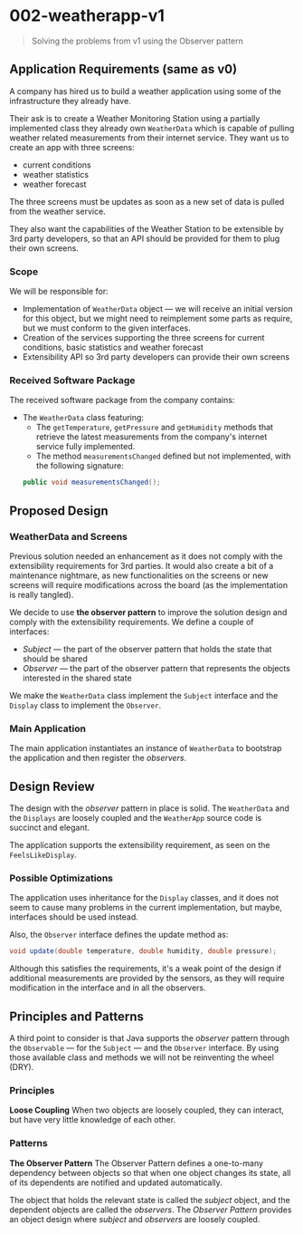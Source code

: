 # 002-weatherapp-v1
> Solving the problems from v1 using the Observer pattern

## Application Requirements (same as v0)
A company has hired us to build a weather application using some of the infrastructure they already have.

Their ask is to create a Weather Monitoring Station using a partially implemented class they already own `WeatherData` which is capable of pulling weather related measurements from their internet service.
They want us to create an app with three screens:
+ current conditions
+ weather statistics
+ weather forecast

The three screens must be updates as soon as a new set of data is pulled from the weather service.

They also want the capabilities of the Weather Station to be extensible by 3rd party developers, so that an API should be provided for them to plug their own screens.

### Scope
We will be responsible for:
+ Implementation of `WeatherData` object &mdash; we will receive an initial version for this object, but we might need to reimplement some parts as require, but we must conform to the given interfaces.
+ Creation of the services supporting the three screens for current conditions, basic statistics and weather forecast
+ Extensibility API so 3rd party developers can provide their own screens

### Received Software Package
The received software package from the company contains:
+ The `WeatherData` class featuring:
    + The `getTemperature`, `getPressure` and `getHumidity` methods that retrieve the latest measurements from the company's internet service fully implemented.
    + The method `measurementsChanged` defined but not implemented, with the following signature:
    ```java
    public void measurementsChanged();
    ``` 

## Proposed Design

### WeatherData and Screens
Previous solution needed an enhancement as it does not comply with the extensibility requirements for 3rd parties. It would also create a bit of a maintenance nightmare, as new functionalities on the screens or new screens will require modifications across the board (as the implementation is really tangled).

We decide to use **the observer pattern** to improve the solution design and comply with the extensibility requirements.
We define a couple of interfaces:
+ *Subject* &mdash; the part of the observer pattern that holds the state that should be shared
+ *Observer* &mdash; the part of the observer pattern that represents the objects interested in the shared state

We make the `WeatherData` class implement the `Subject` interface and the `Display` class to implement the `Observer`.


### Main Application
The main application instantiates an instance of `WeatherData` to bootstrap the application and then register the *observers*.

## Design Review
The design with the *observer* pattern in place is solid. The `WeatherData` and the `Displays` are loosely coupled and the `WeatherApp` source code is succinct and elegant.

The application supports the extensibility requirement, as seen on the `FeelsLikeDisplay`.

### Possible Optimizations
The application uses inheritance for the `Display` classes, and it does not seem to cause many problems in the current implementation, but maybe, interfaces should be used instead.

Also, the `Observer` interface defines the update method as:
```java
void update(double temperature, double humidity, double pressure);
```  

Although this satisfies the requirements, it's a weak point of the design if additional measurements are provided by the sensors, as they will require modification in the interface and in all the observers.
## Principles and Patterns

A third point to consider is that Java supports the *observer* pattern through the `Observable` &mdash; for the `Subject` &mdash; and the `Observer` interface. By using those available class and methods we will not be reinventing the wheel (DRY).

### Principles ###
**Loose Coupling**
When two objects are loosely coupled, they can interact, but have very little knowledge of each other.

### Patterns ###
**The Observer Pattern**
The Observer Pattern defines a one-to-many dependency between objects so that when one object changes its state, all of its dependents are notified and updated automatically.

The object that holds the relevant state is called the *subject* object, and the dependent objects are called the *observers*.
The *Observer Pattern* provides an object design where *subject* and *observers* are loosely coupled.